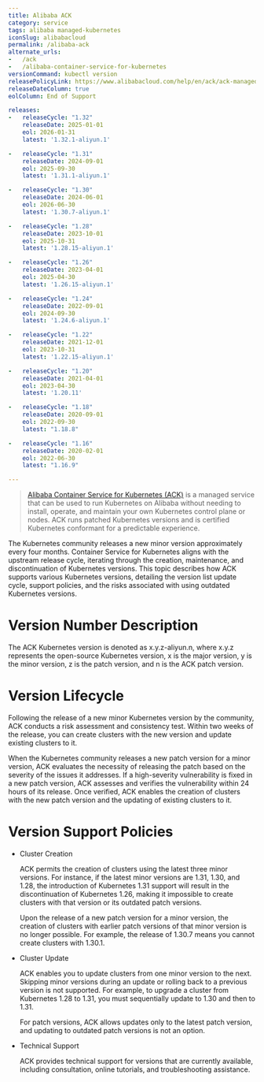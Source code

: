 ```yaml
---
title: Alibaba ACK
category: service
tags: alibaba managed-kubernetes
iconSlug: alibabacloud
permalink: /alibaba-ack
alternate_urls:
-   /ack
-   /alibaba-container-service-for-kubernetes
versionCommand: kubectl version
releasePolicyLink: https://www.alibabacloud.com/help/en/ack/ack-managed-and-ack-dedicated/user-guide/support-for-kubernetes-versions
releaseDateColumn: true
eolColumn: End of Support

releases:
-   releaseCycle: "1.32"
    releaseDate: 2025-01-01
    eol: 2026-01-31
    latest: '1.32.1-aliyun.1'

-   releaseCycle: "1.31"
    releaseDate: 2024-09-01
    eol: 2025-09-30
    latest: '1.31.1-aliyun.1'

-   releaseCycle: "1.30"
    releaseDate: 2024-06-01
    eol: 2026-06-30
    latest: '1.30.7-aliyun.1'

-   releaseCycle: "1.28"
    releaseDate: 2023-10-01
    eol: 2025-10-31
    latest: '1.28.15-aliyun.1'

-   releaseCycle: "1.26"
    releaseDate: 2023-04-01
    eol: 2025-04-30
    latest: '1.26.15-aliyun.1'

-   releaseCycle: "1.24"
    releaseDate: 2022-09-01
    eol: 2024-09-30
    latest: '1.24.6-aliyun.1'

-   releaseCycle: "1.22"
    releaseDate: 2021-12-01
    eol: 2023-10-31
    latest: '1.22.15-aliyun.1'

-   releaseCycle: "1.20"
    releaseDate: 2021-04-01
    eol: 2023-04-30
    latest: '1.20.11'

-   releaseCycle: "1.18"
    releaseDate: 2020-09-01
    eol: 2022-09-30
    latest: "1.18.8"

-   releaseCycle: "1.16"
    releaseDate: 2020-02-01
    eol: 2022-06-30
    latest: "1.16.9"

---
```


> [Alibaba Container Service for Kubernetes (ACK)](https://www.alibabacloud.com/en/product/kubernetes) is a managed service
> that can be used to run Kubernetes on Alibaba without needing to install, operate, and maintain your
> own Kubernetes control plane or nodes. ACK runs patched Kubernetes versions and is certified Kubernetes
> conformant for a predictable experience.


The Kubernetes community releases a new minor version approximately every four months. Container Service for Kubernetes aligns with the upstream release cycle, iterating through the creation, maintenance, and discontinuation of Kubernetes versions. This topic describes how ACK supports various Kubernetes versions, detailing the version list update cycle, support policies, and the risks associated with using outdated Kubernetes versions.

# Version Number Description
The ACK Kubernetes version is denoted as x.y.z-aliyun.n, where x.y.z represents the open-source Kubernetes version, x is the major version, y is the minor version, z is the patch version, and n is the ACK patch version.

# Version Lifecycle
Following the release of a new minor Kubernetes version by the community, ACK conducts a risk assessment and consistency test. Within two weeks of the release, you can create clusters with the new version and update existing clusters to it.

When the Kubernetes community releases a new patch version for a minor version, ACK evaluates the necessity of releasing the patch based on the severity of the issues it addresses. If a high-severity vulnerability is fixed in a new patch version, ACK assesses and verifies the vulnerability within 24 hours of its release. Once verified, ACK enables the creation of clusters with the new patch version and the updating of existing clusters to it.

# Version Support Policies

- Cluster Creation

  ACK permits the creation of clusters using the latest three minor versions. For instance, if the latest minor versions are 1.31, 1.30, and 1.28, the introduction of Kubernetes 1.31 support will result in the discontinuation of Kubernetes 1.26, making it impossible to create clusters with that version or its outdated patch versions.

  Upon the release of a new patch version for a minor version, the creation of clusters with earlier patch versions of that minor version is no longer possible. For example, the release of 1.30.7 means you cannot create clusters with 1.30.1.

- Cluster Update

  ACK enables you to update clusters from one minor version to the next. Skipping minor versions during an update or rolling back to a previous version is not supported. For example, to upgrade a cluster from Kubernetes 1.28 to 1.31, you must sequentially update to 1.30 and then to 1.31.

  For patch versions, ACK allows updates only to the latest patch version, and updating to outdated patch versions is not an option.

- Technical Support

  ACK provides technical support for versions that are currently available, including consultation, online tutorials, and troubleshooting assistance.


